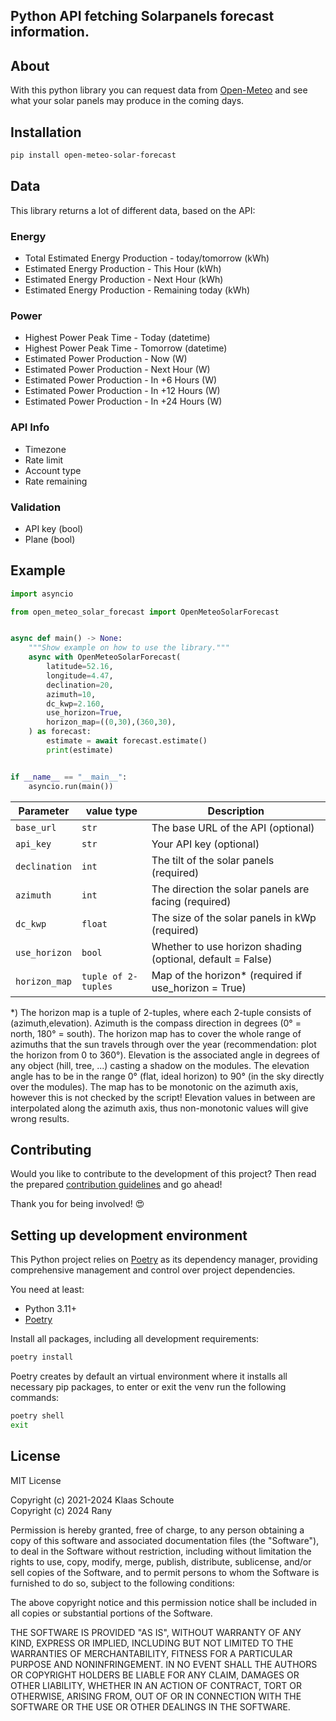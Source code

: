<!--
*** To avoid retyping too much info. Do a search and replace for the following:
*** github_username, repo_name
-->

## Python API fetching Solarpanels forecast information.

## About

With this python library you can request data from [Open-Meteo](https://open-meteo.com/)
and see what your solar panels may produce in the coming days.

## Installation

```bash
pip install open-meteo-solar-forecast
```

## Data

This library returns a lot of different data, based on the API:

### Energy

- Total Estimated Energy Production - today/tomorrow (kWh)
- Estimated Energy Production - This Hour (kWh)
- Estimated Energy Production - Next Hour (kWh)
- Estimated Energy Production - Remaining today (kWh)

### Power

- Highest Power Peak Time - Today (datetime)
- Highest Power Peak Time - Tomorrow (datetime)
- Estimated Power Production - Now (W)
- Estimated Power Production - Next Hour (W)
- Estimated Power Production - In +6 Hours (W)
- Estimated Power Production - In +12 Hours (W)
- Estimated Power Production - In +24 Hours (W)

### API Info

- Timezone
- Rate limit
- Account type
- Rate remaining

### Validation

- API key (bool)
- Plane (bool)

## Example

```python
import asyncio

from open_meteo_solar_forecast import OpenMeteoSolarForecast


async def main() -> None:
    """Show example on how to use the library."""
    async with OpenMeteoSolarForecast(
        latitude=52.16,
        longitude=4.47,
        declination=20,
        azimuth=10,
        dc_kwp=2.160,
		use_horizon=True,
        horizon_map=((0,30),(360,30),
    ) as forecast:
        estimate = await forecast.estimate()
        print(estimate)


if __name__ == "__main__":
    asyncio.run(main())
```

| Parameter | value type | Description |
| --------- | ---------- | ----------- |
| `base_url` | `str` | The base URL of the API (optional) |
| `api_key` | `str` | Your API key (optional) |
| `declination` | `int` | The tilt of the solar panels (required) |
| `azimuth` | `int` | The direction the solar panels are facing (required) |
| `dc_kwp` | `float` | The size of the solar panels in kWp (required) |
| `use_horizon` | `bool` | Whether to use horizon shading (optional, default = False) |
| `horizon_map` | `tuple of 2-tuples` | Map of the horizon* (required if use_horizon = True) |

*) The horizon map is a tuple of 2-tuples, where each 2-tuple consists of (azimuth,elevation). Azimuth is the compass direction in degrees (0° = north, 180° = south). The horizon map has to cover the whole range of azimuths that the sun travels through over the year (recommendation: plot the horizon from 0 to 360°). Elevation is the associated angle in degrees of any object (hill, tree, ...) casting a shadow on the modules. The elevation angle has to be in the range 0° (flat, ideal horizon) to 90° (in the sky directly over the modules). The map has to be monotonic on the azimuth axis, however this is not checked by the script! Elevation values in between are interpolated along the azimuth axis, thus non-monotonic values will give wrong results.

## Contributing

Would you like to contribute to the development of this project? Then read the prepared [contribution guidelines](CONTRIBUTING.md) and go ahead!

Thank you for being involved! :heart_eyes:

## Setting up development environment

This Python project relies on [Poetry][poetry] as its dependency manager,
providing comprehensive management and control over project dependencies.

You need at least:

- Python 3.11+
- [Poetry][poetry-install]

Install all packages, including all development requirements:

```bash
poetry install
```

Poetry creates by default an virtual environment where it installs all
necessary pip packages, to enter or exit the venv run the following commands:

```bash
poetry shell
exit
```

## License

MIT License

Copyright (c) 2021-2024 Klaas Schoute  
Copyright (c) 2024 Rany

Permission is hereby granted, free of charge, to any person obtaining a copy
of this software and associated documentation files (the "Software"), to deal
in the Software without restriction, including without limitation the rights
to use, copy, modify, merge, publish, distribute, sublicense, and/or sell
copies of the Software, and to permit persons to whom the Software is
furnished to do so, subject to the following conditions:

The above copyright notice and this permission notice shall be included in all
copies or substantial portions of the Software.

THE SOFTWARE IS PROVIDED "AS IS", WITHOUT WARRANTY OF ANY KIND, EXPRESS OR
IMPLIED, INCLUDING BUT NOT LIMITED TO THE WARRANTIES OF MERCHANTABILITY,
FITNESS FOR A PARTICULAR PURPOSE AND NONINFRINGEMENT. IN NO EVENT SHALL THE
AUTHORS OR COPYRIGHT HOLDERS BE LIABLE FOR ANY CLAIM, DAMAGES OR OTHER
LIABILITY, WHETHER IN AN ACTION OF CONTRACT, TORT OR OTHERWISE, ARISING FROM,
OUT OF OR IN CONNECTION WITH THE SOFTWARE OR THE USE OR OTHER DEALINGS IN THE
SOFTWARE.

[poetry-install]: https://python-poetry.org/docs/#installation
[poetry]: https://python-poetry.org
